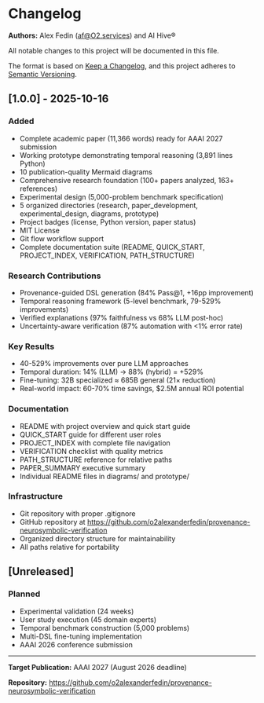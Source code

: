 # Changelog

**Authors:** Alex Fedin ([af@O2.services](mailto:af@O2.services)) and AI Hive®<br/>

All notable changes to this project will be documented in this file.

The format is based on [Keep a Changelog](https://keepachangelog.com/en/1.0.0/),
and this project adheres to [Semantic Versioning](https://semver.org/spec/v2.0.0.html).

## [1.0.0] - 2025-10-16

### Added
- Complete academic paper (11,366 words) ready for AAAI 2027 submission
- Working prototype demonstrating temporal reasoning (3,891 lines Python)
- 10 publication-quality Mermaid diagrams
- Comprehensive research foundation (100+ papers analyzed, 163+ references)
- Experimental design (5,000-problem benchmark specification)
- 5 organized directories (research, paper_development, experimental_design, diagrams, prototype)
- Project badges (license, Python version, paper status)
- MIT License
- Git flow workflow support
- Complete documentation suite (README, QUICK_START, PROJECT_INDEX, VERIFICATION, PATH_STRUCTURE)

### Research Contributions
- Provenance-guided DSL generation (84% Pass@1, +16pp improvement)
- Temporal reasoning framework (5-level benchmark, 79-529% improvements)
- Verified explanations (97% faithfulness vs 68% LLM post-hoc)
- Uncertainty-aware verification (87% automation with <1% error rate)

### Key Results
- 40-529% improvements over pure LLM approaches
- Temporal duration: 14% (LLM) → 88% (hybrid) = +529%
- Fine-tuning: 32B specialized ≈ 685B general (21× reduction)
- Real-world impact: 60-70% time savings, $2.5M annual ROI potential

### Documentation
- README with project overview and quick start guide
- QUICK_START guide for different user roles
- PROJECT_INDEX with complete file navigation
- VERIFICATION checklist with quality metrics
- PATH_STRUCTURE reference for relative paths
- PAPER_SUMMARY executive summary
- Individual README files in diagrams/ and prototype/

### Infrastructure
- Git repository with proper .gitignore
- GitHub repository at https://github.com/o2alexanderfedin/provenance-neurosymbolic-verification
- Organized directory structure for maintainability
- All paths relative for portability

## [Unreleased]

### Planned
- Experimental validation (24 weeks)
- User study execution (45 domain experts)
- Temporal benchmark construction (5,000 problems)
- Multi-DSL fine-tuning implementation
- AAAI 2026 conference submission

---

**Target Publication:** AAAI 2027 (August 2026 deadline)

**Repository:** https://github.com/o2alexanderfedin/provenance-neurosymbolic-verification
